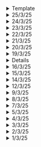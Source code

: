 <details>
  <summary>Template</summary>
  </details>

<details>
  <summary>25/3/25</summary>

  # Key Learnings
  - DSA in C++: Recursion: time and space complexity revision
  - DSA in C: Linked List Basic Program
  - PCB design on ESP32, review of how to upload files in GitHub and maintain them
  - An overview of a project that I can do using 555 timer (PCB designing)
  - 3D printing course: Cold Spray DED
  
  ## Aerodynamics
  - No matter how complex the flow field or how complex the shape of the body, aerodynamic forces arise due to pressure distribution and shear stress distribution that exist on the surface
  - Pressure, Density, Temperature and Velociy
  - Equation of State: p = rho * R * T
  - Flaps: Control lift
  - Ailerons: Control the roll
  - Rudder: Control the yaw
  - Elevator: Control the pitch (nose up and down)
  - Concept of wing sweep (forward sweep, no sweep and backward sweep)
  - Canard configuration: Horizontal stabilizer placed in front of the wing
  </details>

<details>
  <summary>24/3/25</summary>

  # Key Learnings
  - Antenna Theory and Design Lab: Introduction to various waveguides, other RF components like isolators, circulators, workbench setup, measurement tools and power sources
  - Basics of Networking: IP, subnet, router, LAN, WAN, MAN SAN etc. Classes: A, B, C, D and E
  - PCB Designing: Done with the STM32 Design on KiCAD
  - Crow Web Framework: More basic programs, Documentation
  - Tried out the Github Repo: Algorithms, amazing stuff!
  </details>

<details>
  <summary>23/3/25</summary>

  # Key Learnings
  - What's stopping us from colonizing Mars? contd..
  - 3D printing Course
  - Tries some basic programs using Crow C++ framework
  </details>

<details>
  <summary>22/3/25</summary>

  # Key Learnings
  - NPTEL Exam: Cloud Computing and Distributed Systems
  - Colonizing Mars: What are the problems
  - Why heart attacks are becoming more common in India?
  </details>

<details>
  <summary>21/3/25</summary>

  # Key Learnings
  - Pointers Revision in C
  - New programs using C++ Web Frameworks
  - NASA Ingenuity Helicopter Video by Veritasium
  - Richest Man in Babylon Book Completed
  - 3D printing course
  - Revision for NPTEL Exam
  - PCB Designing
  </details>

<details>
  <summary>20/3/25</summary>

  # Key Learnings
  - Working with pointers in C
  - Richest Man In Babylon Book: We can't afford to live without sufficient protection. Where determination is, the way can be found.
  - Car Hacking (Radio) Video: Its relation to manchester encoding and stuff
  - PCB Designing: mounting holes, board outline, overlap silkscreen, filled zone (GND) on bottom layer, thermal reliefs and routing
  - NPTEL Cloud Computing: Week 3,4,5 and 6 Assignments revision.

  ## Crow C++ Web Framework
  - Installed all the files necessary
  - Learnt new commands and skills
  - Got started with the most simple application
  - [YT tutorial for setup](https://www.youtube.com/watch?v=8aHg040HsLI)
  - [Crow Documentation](https://crowcpp.org/master/getting_started/your_first_application/)
  - [Asio](https://sourceforge.net/projects/asio/files/asio/1.30.2%20%28Stable%29/)
  - I had actually started with Boost ASIO, but it didn't work, so I got back to just pure asio
  - I learnt Cmake, got a little understanding of it
  - Got the website running on local host
  </details>


<details>
  <summary>19/3/25</summary>

  # Key Learnings
  - Richest Man In Babylon Book: Little Caution is better than Greater Regret
  - NPTEL Cloud Computing: Week 1 and Week 2 Revision
  - Found a good tutorial on Crow Web framework
  - Does Light Experience time? How moving clocks tick slower? What is the speed of light with respect to light? The first and the last questions are meaningless. You will need a different theory other than the Special Relativity to make your argument.
  - Revision on Pointers in C and C++: 3D arrays
  </details>
<details>
  <sumamry>17/3/25</summary>

  # Key Learnings
  - Richest Man In Babylon Book: Importance of taking action the moment when opportunity arrives. Opportunity doesn't wait for a slow fellow. (1hr)
  - Revision of pointers and arrays (2D and 3D): 1.5hrs
  - Mahabharata Show: 1hr
  - Metal 3D printing course: 1 hr
  - Tried the Web Framework for C++: Crow, but this is frustrating as hell, will try later
  </details>
<details>
  <summary>16/3/25</summary>

  # Key Learnings
  - Richest Man In Babylon Book: The 7 rules to financial freedom
  - Physics: Law of Thermodynamics
  - 3D printing course overview
  - Lex Fridman podcast with Narendra Modi: Just a glimpse
  </details>
<details>
  <summary>15/3/25</summary>

  # Key Learnings
  - Richest Man In Babylon Book: Pay Yourself First
  - Physics: Gravitation
  - C and C++: Pointers
  </details>


<details>
  <summary>14/3/25</summary>

  # Key Learnings
  - VLSI Exam Done
  - Planning for the next seven days.
  </details>
<details>
  <summary>12/3/25</summary>

  # Key Learnings
  - RF Circuits Exam
  - Dopamine Detox Book
  - VLSI Revision: Unit 1,2 and 3
  </details>
<details>
  <summary>9/3/25</summary>

  # Key Learnings
  - DTSP Revision: All four units, FIR filter design
  - Dopamine Detox Book: Understanding Dopamine
  </details>

<details>
  <summary>8/3/25</summary>

  # Key Learnings
  - RF Circuits Revision of First Unit
  - DTSP Revision till Unit-3: Design of Digital Filters.
  </details>
<details>
  <summary>7/3/25</summary>

  # Key Learnings
  - Digital Modulation and Coding (DMC) SEE
  - RF Circuits Revision
  - Digital VLSI First 2 units revision
  </details>
<details>
  <summary>5/3/25</summary>

  # Key Learnings
  - Entrepreneurship and Intellectual Property Rights SEE
  - Revision of Digital Modulation and Coding
  - Veritasium's Video on Infinite Slits experiment: All possible paths taken by light
  </details>
<details>
  <summary>4/3/25</summary>

  # Key Learnings
  - Case Study on Amul's entry into the Protein Market
  - How did a 26 year old CEO of Eicher Motors save Royal Enfield from a disaster? Case Study.
  - Intellectual Property Revision
  - Digital VLSI Revision: Low Power Analysis
  </details>
<details>
  <summary>3/3/25</summary>

  # Key Learnings
  - Digital Modulation and Coding Revision
  - Entrepreneurship: Market Analysis, Trends, Feasibility, Business Plan etc.
  - OnShape: Wormholes (Surface Modeling)
  - VLSI Revision: BiCMOS ckts
  </details>
<details>
  <summary>2/3/25</summary>

  # Key Learnings
  - VLSI Revision: Dynamic CMOS and Domino CMOS, charge sharing problem
  - Mahabarath TV show
  - Taare Zameen Par Film
  </details>
<details>
  <summary>1/3/25</summary>

  # Key Learnings
  - VLSI Revision: CMOS Circuits: MUX, latches, flip-flops etc.
  - RF Circuits: Waveguides
  - Pointers Revision
  - DSA: Book Allocation, Painters Partition, Aggressive Cows, DNF Sorting algorithm
  - Surface Modeling of the Klein Bottle: [YT](https://www.youtube.com/watch?v=yMW9tkqDe6w)
  - Next up on OnShape: [Warmholes?](https://www.youtube.com/watch?v=zbXe2QOkYec)
  - PCB Designing: Continuation of the STM32 Board
  </details>

